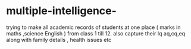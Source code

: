 # multiple-intelligence-
trying to make all academic records of students at one place ( marks in maths ,science English ) from class 1 till 12.  also capture their Iq aq,cq,eq along with family details , health issues etc 
